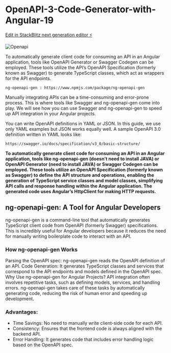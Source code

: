 # OpenAPI-3-Code-Generator-with-Angular-19
[Edit in StackBlitz next generation editor ⚡️](https://stackblitz.com/~/github.com/piyalidas10/OpenAPI-3-Code-Generator-with-Angular-19)

![Openapi](https://miro.medium.com/v2/resize:fit:4800/format:webp/1*Ikufny59fe4NYa49ZoOtVQ.png)

To automatically generate client code for consuming an API in an Angular application, tools like OpenAPI Generator or Swagger Codegen can be employed. These tools utilize the API’s OpenAPI Specification (formerly known as Swagger) to generate TypeScript classes, which act as wrappers for the API endpoints.

```ng-openapi-gen : https://www.npmjs.com/package/ng-openapi-gen```

Manually integrating APIs can be a time-consuming and error-prone process. This is where tools like Swagger and ng-openapi-gen come into play. We will see how you can use Swagger and ng-openapi-gen to speed up API integration in your Angular projects.

You can write OpenAPI definitions in YAML or JSON. In this guide, we use only YAML examples but JSON works equally well. A sample OpenAPI 3.0 definition written in YAML looks like:

```https://swagger.io/docs/specification/v3_0/basic-structure/```

**To automatically generate client code for consuming an API in an Angular application, tools like ng-openapi-gen (doesn’t need to install JAVA) or OpenAPI Generator (need to install JAVA) or Swagger Codegen can be employed. These tools utilize an OpenAPI Specification (formerly known as Swagger) to define the API structure and operations, enabling the generation of TypeScript service classes and model classes, simplifying API calls and response handling within the Angular application. The generated code uses Angular’s HttpClient for making HTTP requests.**

## ng-openapi-gen: A Tool for Angular Developers
ng-openapi-gen is a command-line tool that automatically generates TypeScript client code from OpenAPI (formerly Swagger) specifications. This is incredibly useful for Angular developers because it reduces the need for manually writing boilerplate code to interact with an API.

### How ng-openapi-gen Works
Parsing the OpenAPI spec: ng-openapi-gen reads the OpenAPI definition of an API.
Code Generation: It generates TypeScript classes and services that correspond to the API endpoints and models defined in the OpenAPI spec.
Why Use ng-openapi-gen for Angular Projects?
API integration often involves repetitive tasks, such as defining models, services, and handling errors. ng-openapi-gen takes care of these tasks by automatically generating code, reducing the risk of human error and speeding up development.

### Advantages:

  -  Time Savings: No need to manually write client-side code for each API.
  -  Consistency: Ensures that the frontend code is always aligned with the backend API.
  -  Error Handling: It generates code that includes error handling logic based on the OpenAPI spec.

